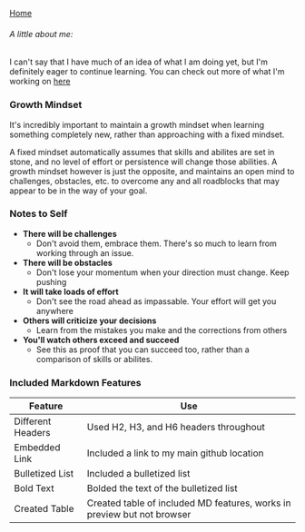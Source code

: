 [Home](reading-notes)

###### A little about me:
I can't say that I have much of an idea of what I am doing yet, but I'm definitely eager to continue learning. You can check out more of what I'm working on [here](https://tjohnson986.github.io/)

### Growth Mindset
It's incredibly important to maintain a growth mindset when learning something completely new, rather than approaching with a fixed mindset. 

A fixed mindset automatically assumes that skills and abilites are set in stone, and no level of effort or persistence will change those abilities. A growth mindset however is just the opposite, and maintains an open mind to challenges, obstacles, etc. to overcome any and all roadblocks that may appear to be in the way of your goal. 

### Notes to Self
- **There will be challenges**
  - Don't avoid them, embrace them. There's so much to learn from working through an issue. 
- **There will be obstacles**
  - Don't lose your momentum when your direction must change. Keep pushing
- **It will take loads of effort**
  - Don't see the road ahead as impassable. Your effort will get you anywhere
- **Others will criticize your decisions**
  - Learn from the mistakes you make and the corrections from others
- **You'll watch others exceed and succeed**
  - See this as proof that you can succeed too, rather than a comparison of skills or abilites. 



### Included Markdown Features
Feature | Use
--- | ---
Different Headers | Used H2, H3, and H6 headers throughout
Embedded Link | Included a link to my main github location
Bulletized List | Included a bulletized list |
Bold Text | Bolded the text of the bulletized list
Created Table | Created table of included MD features, works in preview but not browser
